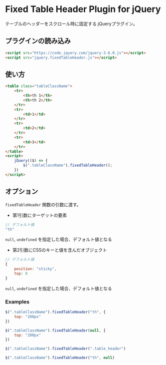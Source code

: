 # Fixed Table Header Plugin for jQuery

テーブルのヘッダーをスクロール時に固定する jQueryプラグイン。

## プラグインの読み込み

```html
<script src="https://code.jquery.com/jquery-3.6.0.js"></script>
<script src="jquery.fixedTableHeader.js"></script>
```

## 使い方

```html
<table class="tableClassName">
    <tr>
        <th>th 1</th>
        <th>th 2</th>
    </tr>
    <tr>
        <td>1</td>
    </tr>
    <tr>
        <td>2</td>
    </tr>
    <tr>
        <td>3</td>
    </tr>
</table>
<script>
    jQuery(($) => {
        $(".tableClassName").fixedTableHeader();
    })
</script>
```

## オプション

`fixedTableHeader` 関数の引数に渡す。

- 第1引数にターゲットの要素 

```javascript
// デフォルト値
"th"
```

`null`, `undefined` を指定した場合、デフォルト値となる

- 第2引数にCSSのキーと値を含んだオブジェクト

```javascript
// デフォルト値
{
    position: "sticky",
    top: 0
}
```

`null`, `undefined` を指定した場合、デフォルト値となる

### Examples

```javascript
$(".tableClassName").fixedTableHeader("th", {
    top: "200px"
})
```

```javascript
$(".tableClassName").fixedTableHeader(null, {
    top: "200px"
})
```

```javascript
$(".tableClassName").fixedTableHeader(".table_header")
```

```javascript
$(".tableClassName").fixedTableHeader("th", null)
```

